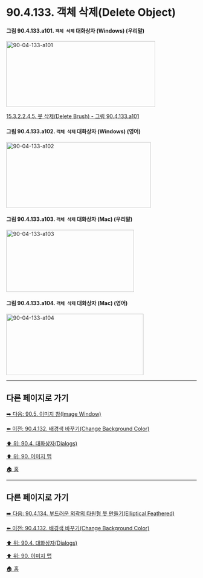# 90.4.133. 객체 삭제(Delete Object)

<a id="90-04-133-a101"></a>

#### 그림 90.4.133.a101. `객체 삭제` 대화상자 (Windows) (우리말)
<img width="394" height="174" alt="90-04-133-a101" src="https://github.com/user-attachments/assets/45f5fb86-418f-4ada-8e61-7130830e0595" />

[15.3.2.2.4.5. 붓 삭제(Delete Brush) - 그림 90.4.133.a101](./15-03-02-02-04-05-delete_brush.md#90-04-133-a101)

<a id="90-04-133-a102"></a>

#### 그림 90.4.133.a102. `객체 삭제` 대화상자 (Windows) (영어)
<img width="382" height="174" alt="90-04-133-a102" src="https://github.com/user-attachments/assets/d4dea667-7bbb-43e4-9450-26ca7dee3e60" />

<a id="90-04-133-a103"></a>

#### 그림 90.4.133.a103. `객체 삭제` 대화상자 (Mac) (우리말)
<img width="338" height="164" alt="90-04-133-a103" src="https://github.com/user-attachments/assets/fee7f96a-4866-4e9b-9c80-4f33261e74e3" />

<a id="90-04-133-a104"></a>

#### 그림 90.4.133.a104. `객체 삭제` 대화상자 (Mac) (영어)
<img width="363" height="162" alt="90-04-133-a104" src="https://github.com/user-attachments/assets/77456c60-e298-4d23-a4b4-7137c2089cb1" />

***

## 다른 페이지로 가기

[➡️ 다음: 90.5. 이미지 창(Image Window)](./90-05-00-image_window.md)

[⬅️ 이전: 90.4.132. 배경색 바꾸기(Change Background Color)](./90-04-0132-change_background_color.md)

[⬆️ 위: 90.4. 대화상자(Dialogs)](./90-04-0000-dialogs.md)

[⬆️ 위: 90. 이미지 맵](./90-00-image-map.md)

[🏠 홈](./00-home.md)

***

## 다른 페이지로 가기

[➡️ 다음: 90.4.134. 부드러운 외곽의 타원형 붓 만들기(Elliptical Feathered)](./90-04-0134-elliptical_feathered.md)

[⬅️ 이전: 90.4.132. 배경색 바꾸기(Change Background Color)](./90-04-0132-change_background_color.md)

[⬆️ 위: 90.4. 대화상자(Dialogs)](./90-04-0000-dialogs.md)

[⬆️ 위: 90. 이미지 맵](./90-00-image-map.md)

[🏠 홈](./00-home.md)